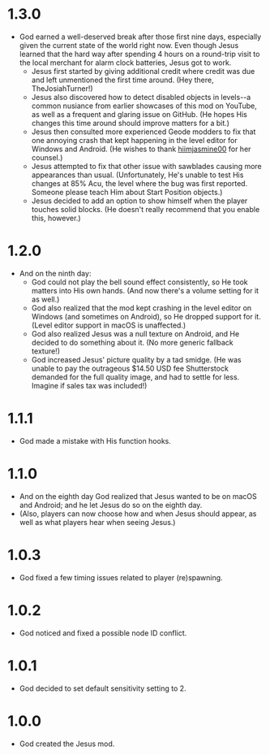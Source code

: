 # 1.3.0
- God earned a well-deserved break after those first nine days, especially given the current state of the world right now. Even though Jesus learned that the hard way after spending 4 hours on a round-trip visit to the local merchant for alarm clock batteries, Jesus got to work.
    - Jesus first started by giving additional credit where credit was due and left unmentioned the first time around. <cl>(Hey there, TheJosiahTurner!)</c>
    - Jesus also discovered how to detect disabled objects in levels--a common nusiance from earlier showcases of this mod on YouTube, as well as a frequent and glaring issue on GitHub. <cl>(He hopes His changes this time around should improve matters for a bit.)</c>
    - Jesus then consulted more experienced Geode modders to fix that one annoying crash that kept happening in the level editor for Windows and Android. <cl>(He wishes to thank [hiimjasmine00](https://github.com/hiimjasmine00) for her counsel.)</c>
    - Jesus attempted to fix that other issue with sawblades causing more appearances than usual. <cl>(Unfortunately, He's unable to test His changes at 85% Acu, the level where the bug was first reported. Someone please teach Him about Start Position objects.)</c>
    - Jesus decided to add an option to show himself when the player touches solid blocks. <cl>(He doesn't really recommend that you enable this, however.)</c>
# 1.2.0
- And on the ninth day:
    - God could not play the bell sound effect consistently, so He took matters into His own hands. <cl>(And now there's a volume setting for it as well.)</c>
    - God also realized that the mod kept crashing in the level editor on Windows <cl>(and sometimes on Android), so He dropped support for it. (Level editor support in macOS is unaffected.)</c>
    - God also realized Jesus was a null texture on Android, and He decided to do something about it. <cl>(No more generic fallback texture!)</c>
    - God increased Jesus' picture quality by a tad smidge. <cl>(He was unable to pay the outrageous $14.50 USD fee Shutterstock demanded for the full quality image, and had to settle for less. Imagine if sales tax was included!)</c>
# 1.1.1
- God made a mistake with His function hooks.
# 1.1.0
- And on the eighth day God realized that Jesus wanted to be on macOS and Android; and he let Jesus do so on the eighth day.
- <cl>(Also, players can now choose how and when Jesus should appear, as well as what players hear when seeing Jesus.)</c>
# 1.0.3
- God fixed a few timing issues related to player (re)spawning.
# 1.0.2
- God noticed and fixed a possible node ID conflict.
# 1.0.1
- God decided to set default sensitivity setting to 2.
# 1.0.0
- God created the Jesus mod.